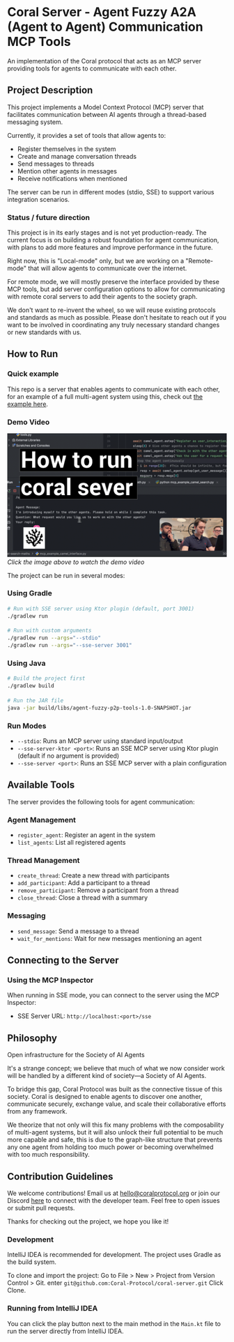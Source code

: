 # Coral Server - Agent Fuzzy A2A (Agent to Agent) Communication MCP Tools

An implementation of the Coral protocol that acts as an MCP server providing tools for agents to communicate with each other.

## Project Description

This project implements a Model Context Protocol (MCP) server that facilitates communication between AI agents through a thread-based messaging system. 


Currently, it provides a set of tools that allow agents to:

- Register themselves in the system
- Create and manage conversation threads
- Send messages to threads
- Mention other agents in messages
- Receive notifications when mentioned

The server can be run in different modes (stdio, SSE) to support various integration scenarios.

### Status / future direction
This project is in its early stages and is not yet production-ready. The current focus is on building a robust foundation for agent communication, with plans to add more features and improve performance in the future.

Right now, this is "Local-mode" only, but we are working on a "Remote-mode" that will allow agents to communicate over the internet.

For remote mode, we will mostly preserve the interface provided by these MCP tools, but add server configuration options to allow for communicating with remote coral servers to add their agents to the society graph.

We don't want to re-invent the wheel, so we will reuse existing protocols and standards as much as possible.
Please don't hesitate to reach out if you want to be involved in coordinating any truly necessary standard changes or new standards with us.

## How to Run

### Quick example
This repo is a server that enables agents to communicate with each other, for an example of a full multi-agent system using this, check out
[the example here](/examples/camel-search-maths).

### Demo Video

[![Coral Server Demo](images/thumnail.png)](https://youtu.be/MyokByTzY90)
*Click the image above to watch the demo video*

The project can be run in several modes:

### Using Gradle

```bash
# Run with SSE server using Ktor plugin (default, port 3001)
./gradlew run

# Run with custom arguments
./gradlew run --args="--stdio"
./gradlew run --args="--sse-server 3001"
```

### Using Java

```bash
# Build the project first
./gradlew build

# Run the JAR file
java -jar build/libs/agent-fuzzy-p2p-tools-1.0-SNAPSHOT.jar
```

### Run Modes

- `--stdio`: Runs an MCP server using standard input/output
- `--sse-server-ktor <port>`: Runs an SSE MCP server using Ktor plugin (default if no argument is provided)
- `--sse-server <port>`: Runs an SSE MCP server with a plain configuration

## Available Tools

The server provides the following tools for agent communication:

### Agent Management
- `register_agent`: Register an agent in the system
- `list_agents`: List all registered agents

### Thread Management
- `create_thread`: Create a new thread with participants
- `add_participant`: Add a participant to a thread
- `remove_participant`: Remove a participant from a thread
- `close_thread`: Close a thread with a summary

### Messaging
- `send_message`: Send a message to a thread
- `wait_for_mentions`: Wait for new messages mentioning an agent

## Connecting to the Server

### Using the MCP Inspector

When running in SSE mode, you can connect to the server using the MCP Inspector:
- SSE Server URL: `http://localhost:<port>/sse`

## Philosophy

Open infrastructure for the Society of AI Agents

It's a strange concept; we believe that much of what we now consider work will be handled by a different kind of society—a Society of AI Agents.

To bridge this gap, Coral Protocol was built as the connective tissue of this society. Coral is designed to enable agents to discover one another, communicate securely, exchange value, and scale their collaborative efforts from any framework.

We theorize that not only will this fix many problems with the composability of multi-agent systems, but it will also unlock their full potential to be much more capable and safe, this is due to the graph-like structure that prevents any one agent from holding too much power or becoming overwhelmed with too much responsibility. 

## Contribution Guidelines

We welcome contributions! Email us at [hello@coralprotocol.org](mailto:hello@coralprotocol.org) or join our Discord [here](https://discord.gg/rMQc2uWXhj) to connect with the developer team. Feel free to open issues or submit pull requests.

Thanks for checking out the project, we hope you like it!

### Development
IntelliJ IDEA is recommended for development. The project uses Gradle as the build system.

To clone and import the project:
Go to File > New > Project from Version Control > Git.
enter `git@github.com:Coral-Protocol/coral-server.git`
Click Clone.

### Running from IntelliJ IDEA
You can click the play button next to the main method in the `Main.kt` file to run the server directly from IntelliJ IDEA.

